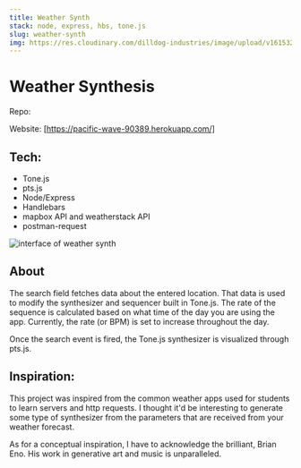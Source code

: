 ```yaml
---
title: Weather Synth
stack: node, express, hbs, tone.js
slug: weather-synth
img: https://res.cloudinary.com/dilldog-industries/image/upload/v1615326404/dills-corner/weather-synth.png
---
```


# Weather Synthesis

Repo:

Website: [https://pacific-wave-90389.herokuapp.com/]

## Tech:

- Tone.js
- pts.js
- Node/Express
- Handlebars
- mapbox API and weatherstack API
- postman-request

![interface of weather synth](https://res.cloudinary.com/dilldog-industries/image/upload/v1615403787/dills-corner/weather_tones.png)

## About

The search field fetches data about the entered location. That data is used to modify the synthesizer and sequencer built in Tone.js. The rate of the sequence is calculated based on what time of the day you are using the app. Currently, the rate (or BPM) is set to increase throughout the day.

Once the search event is fired, the Tone.js synthesizer is visualized through pts.js.

## Inspiration:

This project was inspired from the common weather apps used for students to learn servers and http requests. I thought it'd be interesting to generate some type of synthesizer from the parameters that are received from your weather forecast.

As for a conceptual inspiration, I have to acknowledge the brilliant, Brian Eno. His work in generative art and music is unparalleled.
